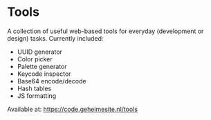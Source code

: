 # Tools

A collection of useful web-based tools for everyday (development or design) tasks. Currently included:

- UUID generator
- Color picker
- Palette generator
- Keycode inspector
- Base64 encode/decode
- Hash tables
- JS formatting

Available at: https://code.geheimesite.nl/tools

